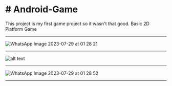 <h1># Android-Game</h1>

This project is my first game project so it wasn't that good. 
Basic 2D Platform Game


---------------------------------------------------------------------------------------------------------------------------------------------
  ![WhatsApp Image 2023-07-29 at 01 28 21](https://github.com/SalierK/Android-Game/assets/121718589/0ae455b2-9278-4e8b-96c4-c1f5237f1299)

----------------------------------------------------------------------------------------------------------------------------------------------
  ![alt text](https://github.com/SalierK/Android-Game/assets/121718589/8e8ae3f6-4a9c-45cc-8167-87a7977cdb19)
  
---------------------------------------------------------------------------------------------------------------------------------------------

![WhatsApp Image 2023-07-29 at 01 28 52](https://github.com/SalierK/Android-Game/assets/121718589/6551e693-4eda-4415-a664-711605b2eff4)


---------------------------------------------------------------------------------------------------------------------------------------------
